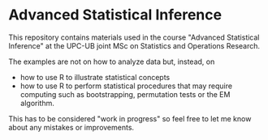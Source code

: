 # Advanced Statistical Inference

This repository contains materials used in the course "Advanced Statistical Inference" at the UPC-UB joint MSc on Statistics and Operations Research. 

The examples are not on how to analyze data but, instead, on 
  - how to use R to illustrate statistical concepts
  - how to use R to perform statistical procedures that may require computing such as bootstrapping, permutation tests or the EM algorithm.
  
 This has to be considered "work in progress" so feel free to let me know about any mistakes or improvements.
